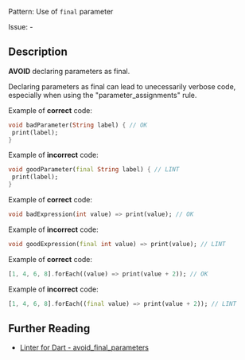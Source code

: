 Pattern: Use of `final` parameter

Issue: -

## Description

**AVOID** declaring parameters as final.

Declaring parameters as final can lead to unecessarily verbose code, especially when using the "parameter_assignments" rule.

Example of **correct** code:

```dart
void badParameter(String label) { // OK
 print(label);
}
```

Example of **incorrect** code:
```dart
void goodParameter(final String label) { // LINT
 print(label);
}
```

Example of **correct** code:
```dart
void badExpression(int value) => print(value); // OK
```

Example of **incorrect** code:
```dart
void goodExpression(final int value) => print(value); // LINT
```

Example of **correct** code:
```dart
[1, 4, 6, 8].forEach((value) => print(value + 2)); // OK
```

Example of **incorrect** code:
```dart
[1, 4, 6, 8].forEach((final value) => print(value + 2)); // LINT
```

## Further Reading

* [Linter for Dart - avoid_final_parameters](https://dart-lang.github.io/linter/lints/avoid_final_parameters.html)